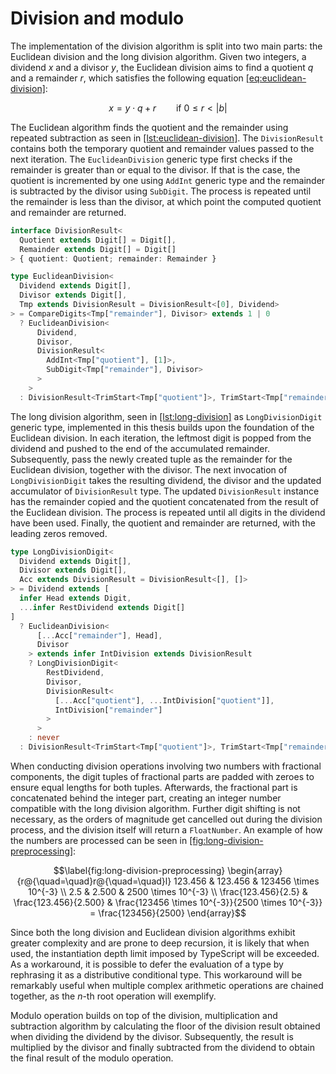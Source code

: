 # Division and modulo

The implementation of the division algorithm is split into two main
parts: the Euclidean division and the long division algorithm. Given two
integers, a dividend $x$ and a divisor $y$, the Euclidean division aims
to find a quotient $q$ and a remainder $r$, which satisfies the
following equation [\[eq:euclidean-division\]](#eq:euclidean-division):

$$\label{eq:euclidean-division}
  x = y\cdot q + r \qquad \text{if } 0 \le r < |b|$$

The Euclidean algorithm finds the quotient and the remainder using
repeated subtraction as seen in
[\[lst:euclidean-division\]](#lst:euclidean-division). The
`DivisionResult` contains both the temporary quotient and remainder
values passed to the next iteration. The `EuclideanDivision` generic
type first checks if the remainder is greater than or equal to the
divisor. If that is the case, the quotient is incremented by one using
`AddInt` generic type and the remainder is subtracted by the divisor
using `SubDigit`. The process is repeated until the remainder is less
than the divisor, at which point the computed quotient and remainder are
returned.

<div class="listing">

``` TypeScript
interface DivisionResult<
  Quotient extends Digit[] = Digit[],
  Remainder extends Digit[] = Digit[]
> { quotient: Quotient; remainder: Remainder }

type EuclideanDivision<
  Dividend extends Digit[],
  Divisor extends Digit[],
  Tmp extends DivisionResult = DivisionResult<[0], Dividend>
> = CompareDigits<Tmp["remainder"], Divisor> extends 1 | 0
  ? EuclideanDivision<
      Dividend,
      Divisor,
      DivisionResult<
        AddInt<Tmp["quotient"], [1]>,
        SubDigit<Tmp["remainder"], Divisor>
      >
    >
  : DivisionResult<TrimStart<Tmp["quotient"]>, TrimStart<Tmp["remainder"]>>
```

</div>

The long division algorithm, seen in
[\[lst:long-division\]](#lst:long-division) as `LongDivisionDigit`
generic type, implemented in this thesis builds upon the foundation of
the Euclidean division. In each iteration, the leftmost digit is popped
from the dividend and pushed to the end of the accumulated remainder.
Subsequently, pass the newly created tuple as the remainder for the
Euclidean division, together with the divisor. The next invocation of
`LongDivisionDigit` takes the resulting dividend, the divisor and the
updated accumulator of `DivisionResult` type. The updated
`DivisionResult` instance has the remainder copied and the quotient
concatenated from the result of the Euclidean division. The process is
repeated until all digits in the dividend have been used. Finally, the
quotient and remainder are returned, with the leading zeros removed.

<div class="listing">

``` TypeScript
type LongDivisionDigit<
  Dividend extends Digit[],
  Divisor extends Digit[],
  Acc extends DivisionResult = DivisionResult<[], []>
> = Dividend extends [
  infer Head extends Digit,
  ...infer RestDividend extends Digit[]
]
  ? EuclideanDivision<
      [...Acc["remainder"], Head],
      Divisor
    > extends infer IntDivision extends DivisionResult
    ? LongDivisionDigit<
        RestDividend,
        Divisor,
        DivisionResult<
          [...Acc["quotient"], ...IntDivision["quotient"]],
          IntDivision["remainder"]
        >
      >
    : never
  : DivisionResult<TrimStart<Tmp["quotient"]>, TrimStart<Tmp["remainder"]>>
```

</div>

When conducting division operations involving two numbers with
fractional components, the digit tuples of fractional parts are padded
with zeroes to ensure equal lengths for both tuples. Afterwards, the
fractional part is concatenated behind the integer part, creating an
integer number compatible with the long division algorithm. Further
digit shifting is not necessary, as the orders of magnitude get
cancelled out during the division process, and the division itself will
return a `FloatNumber`. An example of how the numbers are processed can
be seen in
[\[fig:long-division-preprocessing\]](#fig:long-division-preprocessing):

$$\label{fig:long-division-preprocessing}
  \begin{array}{r@{\quad=\quad}r@{\quad=\quad}l}
    123.456             & 123.456               & 123456 \times 10^{-3}                                                   \\
    2.5                 & 2.500                 & 2500 \times 10^{-3}                                                     \\
    \frac{123.456}{2.5} & \frac{123.456}{2.500} & \frac{123456 \times 10^{-3}}{2500 \times 10^{-3}} = \frac{123456}{2500}
  \end{array}$$

Since both the long division and Euclidean division algorithms exhibit
greater complexity and are prone to deep recursion, it is likely that
when used, the instantiation depth limit imposed by TypeScript will be
exceeded. As a workaround, it is possible to defer the evaluation of a
type by rephrasing it as a distributive conditional type. This
workaround will be remarkably useful when multiple complex arithmetic
operations are chained together, as the $n$-th root operation will
exemplify.

Modulo operation builds on top of the division, multiplication and
subtraction algorithm by calculating the floor of the division result
obtained when dividing the dividend by the divisor. Subsequently, the
result is multiplied by the divisor and finally subtracted from the
dividend to obtain the final result of the modulo operation.
